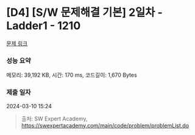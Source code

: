 # [D4] [S/W 문제해결 기본] 2일차 - Ladder1 - 1210 

[문제 링크](https://swexpertacademy.com/main/code/problem/problemDetail.do?contestProbId=AV14ABYKADACFAYh) 

### 성능 요약

메모리: 39,192 KB, 시간: 170 ms, 코드길이: 1,670 Bytes

### 제출 일자

2024-03-10 15:24



> 출처: SW Expert Academy, https://swexpertacademy.com/main/code/problem/problemList.do